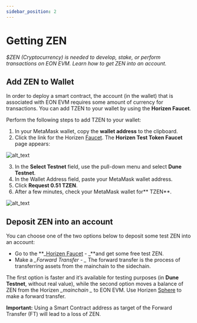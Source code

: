 ```yaml
---
sidebar_position: 2
---
```


# Getting ZEN

_$ZEN (Cryptocurrency) is needed to develop, stake, or perform transactions on EON EVM. Learn how to get ZEN into an account._


## Add ZEN to Wallet

In order to deploy a smart contract, the account (in the wallet) that is associated with EON EVM requires some amount of currency for transactions. You can add TZEN to your wallet by using the **Horizen Faucet**.

Perform the following steps to add TZEN to your wallet:



1. In your MetaMask wallet, copy the **wallet address** to the clipboard.
2. Click the link for the Horizen [Faucet](https://faucet.horizen.io). The **Horizen Test Token Faucet** page appears:



![alt_text](/img/docs/getting-zen/horizen-faucet.png)



3. In the **Select Testnet** field, use the pull-down menu and select **Dune Testnet**.
4. In the Wallet Address field, paste your MetaMask wallet address.
5. Click **Request 0.51 TZEN**.
6. After a few minutes, check your MetaMask wallet for** TZEN**.



![alt_text](/img/docs/getting-zen/metamask-zen.png)



## Deposit ZEN into an account

You can choose one of the two options below to deposit some test ZEN into an account:



* Go to the **_[Horizen Faucet](https://faucet.horizen.io/) - _**and get some free test ZEN.
* Make a *_Forward Transfer - _* The forward transfer is the process of transferring assets from the mainchain to the sidechain.

The first option is faster and it’s available for testing purposes (in **Dune Testnet**, without real value), while the second option moves a balance of ZEN from the Horizen *_mainchain _* to EON EVM.  Use Horizen [Sphere](https://github.com/HorizenOfficial/Sphere_by_Horizen/) to make a forward transfer.

**Important:** Using a Smart Contract address as target of the Forward Transfer (FT) will lead to a loss of ZEN.
